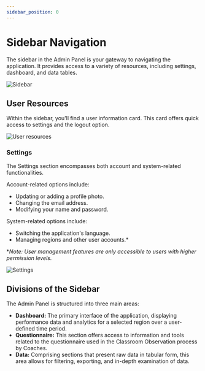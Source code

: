 ```yaml
---
sidebar_position: 0
---
```


# Sidebar Navigation

The sidebar in the Admin Panel is your gateway to navigating the application. It provides access to a variety of resources, including settings, dashboard, and data tables.

![Sidebar](/img/admin_getting_started/admin-sidebar.png)

## User Resources

Within the sidebar, you'll find a user information card. This card offers quick access to settings and the logout option.

![User resources](/img/admin_getting_started/user-card.png)

### Settings

The Settings section encompasses both account and system-related functionalities.

Account-related options include:

- Updating or adding a profile photo.
- Changing the email address.
- Modifying your name and password.

System-related options include:

- Switching the application's language.
- Managing regions and other user accounts.*

\*_Note: User management features are only accessible to users with higher permission levels._

![Settings](/img/admin_getting_started/admin-settings.png)

## Divisions of the Sidebar

The Admin Panel is structured into three main areas:

- **Dashboard:** The primary interface of the application, displaying performance data and analytics for a selected region over a user-defined time period.
- **Questionnaire:** This section offers access to information and tools related to the questionnaire used in the Classroom Observation process by Coaches.
- **Data:** Comprising sections that present raw data in tabular form, this area allows for filtering, exporting, and in-depth examination of data.
